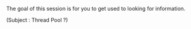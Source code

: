 The goal of this session is for you to get used to looking for information.

(Subject : Thread Pool ?)